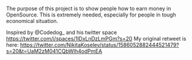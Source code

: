 The purpose of this project is to show people how to earn money in OpenSource.
This is extremely needed, especially for people in tough economical situation.

Inspired by @Codedog_ and his twitter space https://twitter.com/i/spaces/1lDxLnDzLmPGm?s=20
My original retweet is here: https://twitter.com/NikitaKoselev/status/1586052882444521479?s=20&t=UaM2zM041CQbWlh4odPmEA

